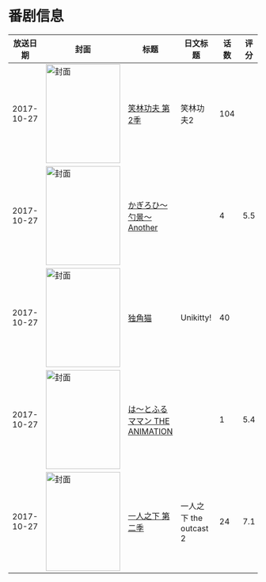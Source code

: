 # 番剧信息

|放送日期|封面|标题|日文标题|话数|评分|评分人数|
|---|---|---|---|---|---|---|
|2017-10-27|<img src="https://lain.bgm.tv/pic/cover/c/9a/3b/248718_nyAYg.jpg" alt="封面" style="width:150px;height:200px;object-fit:cover;">|[笑林功夫 第2季](https://bangumi.tv/subject/248718)|笑林功夫2|104|||
|2017-10-27|<img src="https://bangumi.tv/img/no_icon_subject.png" alt="封面" style="width:150px;height:200px;object-fit:cover;">|[かぎろひ～勺景～ Another](https://bangumi.tv/subject/224251)||4|5.5|259人评分|
|2017-10-27|<img src="https://lain.bgm.tv/pic/cover/c/35/f8/233797_oxCLY.jpg" alt="封面" style="width:150px;height:200px;object-fit:cover;">|[独角猫](https://bangumi.tv/subject/233797)|Unikitty!|40|||
|2017-10-27|<img src="https://bangumi.tv/img/no_icon_subject.png" alt="封面" style="width:150px;height:200px;object-fit:cover;">|[は～とふるママン THE ANIMATION](https://bangumi.tv/subject/221142)||1|5.4|260人评分|
|2017-10-27|<img src="https://lain.bgm.tv/pic/cover/c/71/aa/206925_NpRkA.jpg" alt="封面" style="width:150px;height:200px;object-fit:cover;">|[一人之下 第二季](https://bangumi.tv/subject/206925)|一人之下 the outcast 2|24|7.1|2033人评分|
